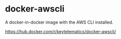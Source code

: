 # docker-awscli

A docker-in-docker image with the AWS CLI installed.

https://hub.docker.com/r/keytelematics/docker-awscli/